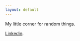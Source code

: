 ```yaml
---
layout: default
---
```

My little corner for random things.

[Linkedin](https://www.linkedin.com/in/guiomarvalderrama/).
